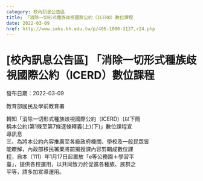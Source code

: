 ```yaml
---
category: 校內訊息公告區
title: 「消除一切形式種族歧視國際公約（ICERD）數位課程
date: 2022-03-09
href: http://www.smhs.kh.edu.tw/p/406-1000-3137,r24.php
---
```


# [校內訊息公告區] 「消除一切形式種族歧視國際公約（ICERD）數位課程

發布日期：2022-03-09

教育部國民及學前教育署  
  
轉知「消除一切形式種族歧視國際公約（ICERD）(以下簡  
稱本公約)第1條至第7條逐條釋義(上)(下)」數位課程宣  
導訊息  
三、為將本公約內容推廣至各級政府機關、學校及一般民眾皆  
能瞭解，內政部移民署業將前揭授課內容剪輯成數位課  
程，自本（111）年1月17日起置放「e等公務園＋學習平  
臺」，提供各校運用，以共同致力於促進各種族、族群之  
平等，請多加宣導運用。

